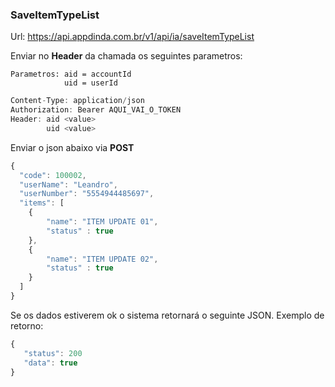 
### SaveItemTypeList
Url: https://api.appdinda.com.br/v1/api/ia/saveItemTypeList

Enviar no **Header** da chamada os seguintes parametros:

    Parametros: aid = accountId
                uid = userId
```javascript {.line-numbers}
Content-Type: application/json
Authorization: Bearer AQUI_VAI_O_TOKEN
Header: aid <value>
        uid <value>  
```

Enviar o json abaixo via **POST** 
```javascript {.line-numbers}
{
  "code": 100002,  
  "userName": "Leandro",
  "userNumber": "5554944485697",
  "items": [     
    {
        "name": "ITEM UPDATE 01",
        "status" : true
    },
    {
        "name": "ITEM UPDATE 02",
        "status" : true
    }
  ]
}
```
 

Se os dados estiverem ok o sistema retornará o seguinte JSON.
Exemplo de retorno:
```javascript {.line-numbers}
{
   "status": 200
   "data": true
}
```
 
